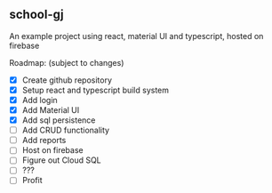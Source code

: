 school-gj
---

An example project using react, material UI and typescript, hosted on firebase

Roadmap: (subject to changes)
- [x] Create github repository
- [x] Setup react and typescript build system
- [x] Add login
- [x] Add Material UI
- [x] Add sql persistence
- [ ] Add CRUD functionality
- [ ] Add reports
- [ ] Host on firebase
- [ ] Figure out Cloud SQL
- [ ] ???
- [ ] Profit
